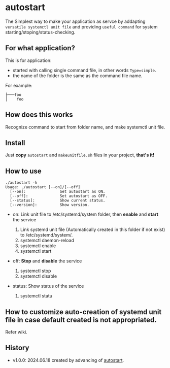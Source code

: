 # autostart
The Simplest way to make your application as servce by addapting ``versatile systemctl unit file`` and providing ``useful command`` for system starting/stoping/status-checking.

## For what application?
This is for application:

- started with calling single command file, in other words ``Type=simple``.
- the name of the folder is the same as the command file name.

For example:

```
├───foo
│    foo

```

## How does this works
Recognize command to start from folder name, and make systemctl unit file.


## Install
Just **copy** ```autostart``` and ```makeunitfile.sh``` files in your project, **that's it!**

## How to use
```
./autostart -h
Usage: ./autostart [--on]/[--off]
  [--on]:               Set autostart as ON. 
  [--off]:              Set autostart as OFF. 
  [--status]:           Show current status. 
  [--version]:          Show version.
```

- on: 
  Link unit file to /etc/systemd/system folder, then **enable** and **start** the service
  
  1. Link systemd unit file (Automatically created in this folder if not exist) to /etc/systemd/system/.
  2. systemctl daemon-reload
  3. systemctl enable
  4. systemctl start
 
- off:
  **Stop** and **disable** the service
  
  1. systemctl stop
  2. systemctl disable
 
- status: 
  Show status of the service
  
  1. systemctl statu
 
## How to customize auto-creation of systemd unit file in case default created is not appropriated.
Refer wiki.

## History
- v1.0.0: 2024.06.18 created by advancing of [autostart](https://github.com/UedaTakeyuki/autostart).
